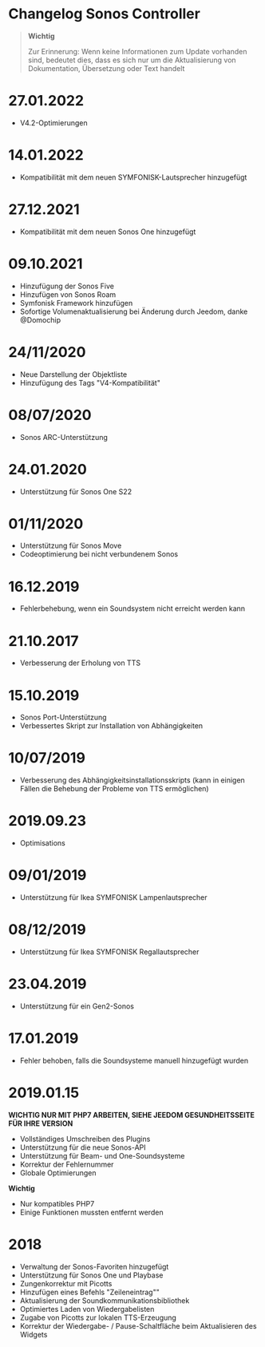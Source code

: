 # Changelog Sonos Controller

>**Wichtig**
>
>Zur Erinnerung: Wenn keine Informationen zum Update vorhanden sind, bedeutet dies, dass es sich nur um die Aktualisierung von Dokumentation, Übersetzung oder Text handelt

# 27.01.2022

- V4.2-Optimierungen

# 14.01.2022

- Kompatibilität mit dem neuen SYMFONISK-Lautsprecher hinzugefügt

# 27.12.2021

- Kompatibilität mit dem neuen Sonos One hinzugefügt

# 09.10.2021

- Hinzufügung der Sonos Five
- Hinzufügen von Sonos Roam
- Symfonisk Framework hinzufügen
- Sofortige Volumenaktualisierung bei Änderung durch Jeedom, danke @Domochip

# 24/11/2020

- Neue Darstellung der Objektliste
- Hinzufügung des Tags "V4-Kompatibilität"

# 08/07/2020

- Sonos ARC-Unterstützung

# 24.01.2020

- Unterstützung für Sonos One S22

# 01/11/2020

- Unterstützung für Sonos Move
- Codeoptimierung bei nicht verbundenem Sonos

# 16.12.2019

- Fehlerbehebung, wenn ein Soundsystem nicht erreicht werden kann

# 21.10.2017

- Verbesserung der Erholung von TTS

# 15.10.2019

- Sonos Port-Unterstützung
- Verbessertes Skript zur Installation von Abhängigkeiten

# 10/07/2019

- Verbesserung des Abhängigkeitsinstallationsskripts (kann in einigen Fällen die Behebung der Probleme von TTS ermöglichen)

# 2019.09.23

- Optimisations

# 09/01/2019

- Unterstützung für Ikea SYMFONISK Lampenlautsprecher

# 08/12/2019

- Unterstützung für Ikea SYMFONISK Regallautsprecher

# 23.04.2019

- Unterstützung für ein Gen2-Sonos

# 17.01.2019

- Fehler behoben, falls die Soundsysteme manuell hinzugefügt wurden

# 2019.01.15

**WICHTIG NUR MIT PHP7 ARBEITEN, SIEHE JEEDOM GESUNDHEITSSEITE FÜR IHRE VERSION**

- Vollständiges Umschreiben des Plugins
- Unterstützung für die neue Sonos-API
- Unterstützung für Beam- und One-Soundsysteme
- Korrektur der Fehlernummer
- Globale Optimierungen

**Wichtig**
- Nur kompatibles PHP7
- Einige Funktionen mussten entfernt werden


# 2018

- 	Verwaltung der Sonos-Favoriten hinzugefügt
-   Unterstützung für Sonos One und Playbase
-   Zungenkorrektur mit Picotts
-   Hinzufügen eines Befehls "Zeileneintrag""
-   Aktualisierung der Soundkommunikationsbibliothek
-   Optimiertes Laden von Wiedergabelisten
-   Zugabe von Picotts zur lokalen TTS-Erzeugung
-   Korrektur der Wiedergabe- / Pause-Schaltfläche beim Aktualisieren des Widgets
